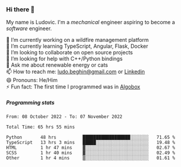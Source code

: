 ### Hi there 👋

My name is Ludovic. I'm a *mechanical* engineer aspiring to become a *software* engineer.

 🔭 I’m currently working on a wildfire management platform<br/>
 🌱 I’m currently learning TypeScript, Angular, Flask, Docker<br/>
 👯 I’m looking to collaborate on open source projects<br/>
 🤔 I’m looking for help with C++/Python bindings<br/>
 💬 Ask me about renewable energy or cats<br/>
 📫 How to reach me: ludo.beghin@gmail.com or [Linkedin](https://www.linkedin.com/in/ludovic-beghin/)<br/>
 😄 Pronouns: He/Him<br/>
 ⚡ Fun fact: The first time I programmed was in [Algobox](https://fr.wikipedia.org/wiki/Algobox)<br/>

##### Programming stats
<!--START_SECTION:waka-->

```text
From: 08 October 2022 - To: 07 November 2022

Total Time: 65 hrs 55 mins

Python       48 hrs          ██████████████████░░░░░░░   71.65 %
TypeScript   13 hrs 3 mins   █████░░░░░░░░░░░░░░░░░░░░   19.48 %
HTML         1 hr 47 mins    ▓░░░░░░░░░░░░░░░░░░░░░░░░   02.67 %
SCSS         1 hr 40 mins    ▓░░░░░░░░░░░░░░░░░░░░░░░░   02.49 %
Other        1 hr 4 mins     ▒░░░░░░░░░░░░░░░░░░░░░░░░   01.61 %
```

<!--END_SECTION:waka-->
